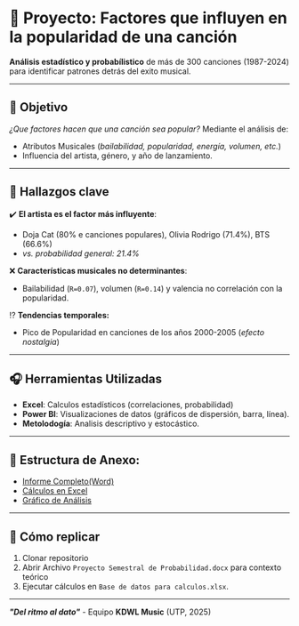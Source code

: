 # 💽 Proyecto: Factores que influyen en la popularidad de una canción

**Análisis estadístico y probabílistico** de más de 300 canciones (1987-2024) para identificar patrones detrás del exito musical.

---

## 🔔 **Objetivo**
*¿Que factores hacen que una canción sea popular?*
Mediante el análisis de:
- Atributos Musicales (*bailabilidad, popularidad, energía, volumen, etc.*)
- Influencia del artista, género, y año de lanzamiento.

---
## 📒 **Hallazgos clave**
✔️ **El artista es el factor más influyente**:
- Doja Cat (80% e canciones populares), Olivia Rodrigo (71.4%), BTS (66.6%)
- *vs. probabilidad general: 21.4%*

❌ **Características musicales no determinantes**:
- Bailabilidad (`R=0.07`), volumen (`R=0.14`) y valencia no correlación con la popularidad.

⁉️ **Tendencias temporales:**
- Pico de Popularidad en canciones de los años 2000-2005 (*efecto nostalgia*)
  
---
## 🎧 **Herramientas Utilizadas**
- **Excel**: Calculos estadísticos (correlaciones, probabilidad)
- **Power BI**: Visualizaciones de datos (gráficos de dispersión, barra, línea).
- **Metolodogía**: Analisis descriptivo y estocástico.

---

## 📁 **Estructura de Anexo:**
- [Informe Completo(Word)](/docs/)
- [Cálculos en Excel](/data/)
- [Gráfico de Análisis](/graph/)

---

## 👥 **Cómo replicar**
1. Clonar repositorio
2. Abrir Archivo `Proyecto Semestral de Probabilidad.docx` para contexto teórico
3. Ejecutar cálculos en `Base de datos para calculos.xlsx`.

---

***"Del ritmo al dato"***  - Equipo **KDWL Music** (UTP, 2025)
